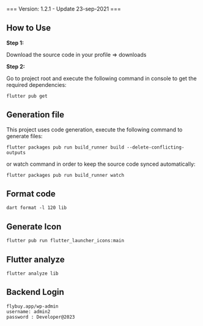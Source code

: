 === Version: 1.2.1 - Update 23-sep-2021 ===



## How to Use

**Step 1:**

Download the source code in your profile => downloads

**Step 2:**

Go to project root and execute the following command in console to get the required dependencies: 

```
flutter pub get 
```

## Generation file

This project uses code generation, execute the following command to generate files:

```
flutter packages pub run build_runner build --delete-conflicting-outputs
```

or watch command in order to keep the source code synced automatically:

```
flutter packages pub run build_runner watch
```

## Format code

```
dart format -l 120 lib
```

## Generate Icon
```
flutter pub run flutter_launcher_icons:main
```

## Flutter analyze
```
flutter analyze lib
```

## Backend Login
```
flybuy.app/wp-admin
username: admin2
password : Developer@2023
```
